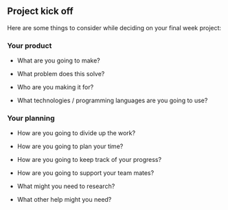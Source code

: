 ## Project kick off

Here are some things to consider while deciding on your final week project:

### Your product

* What are you going to make?

* What problem does this solve?

* Who are you making it for?

* What technologies / programming languages are you going to use?

### Your planning

* How are you going to divide up the work?

* How are you going to plan your time?

* How are you going to keep track of your progress?

* How are you going to support your team mates?

* What might you need to research?

* What other help might you need?







